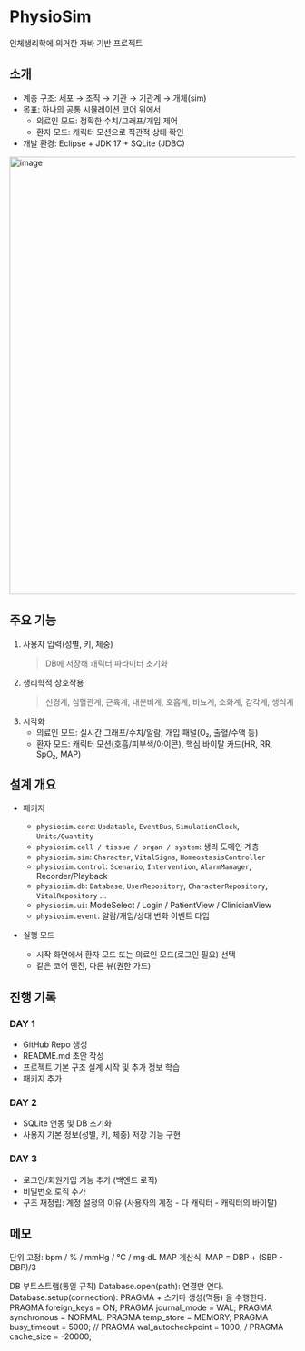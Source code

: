 # PhysioSim
인체생리학에 의거한 자바 기반 프로젝트

## 소개
- 계층 구조: 세포 → 조직 → 기관 → 기관계 → 개체(sim)
- 목표: 하나의 공통 시뮬레이션 코어 위에서  
  - 의료인 모드: 정확한 수치/그래프/개입 제어  
  - 환자 모드: 캐릭터 모션으로 직관적 상태 확인
- 개발 환경: Eclipse + JDK 17 + SQLite (JDBC)

<img width="736" height="772" alt="image" src="https://github.com/user-attachments/assets/5f3d2d78-ab1e-485a-a09d-54da3ca725e5" />


## 주요 기능
1. 사용자 입력(성별, 키, 체중)
   > DB에 저장해 캐릭터 파라미터 초기화
2. 생리학적 상호작용
   > 신경계, 심혈관계, 근육계, 내분비계, 호흡계, 비뇨계, 소화계, 감각계, 생식계
3. 시각화
   - 의료인 모드: 실시간 그래프/수치/알람, 개입 패널(O₂, 출혈/수액 등)
   - 환자 모드: 캐릭터 모션(호흡/피부색/아이콘), 핵심 바이탈 카드(HR, RR, SpO₂, MAP)

## 설계 개요
- 패키지
  - `physiosim.core`: `Updatable`, `EventBus`, `SimulationClock`, `Units/Quantity`
  - `physiosim.cell / tissue / organ / system`: 생리 도메인 계층
  - `physiosim.sim`: `Character`, `VitalSigns`, `HomeostasisController`
  - `physiosim.control`: `Scenario`, `Intervention`, `AlarmManager`, Recorder/Playback
  - `physiosim.db`: `Database`, `UserRepository`, `CharacterRepository`, `VitalRepository` …
  - `physiosim.ui`: ModeSelect / Login / PatientView / ClinicianView
  - `physiosim.event`: 알람/개입/상태 변화 이벤트 타입

- 실행 모드
  - 시작 화면에서 환자 모드 또는 의료인 모드(로그인 필요) 선택
  - 같은 코어 엔진, 다른 뷰(권한 가드)

## 진행 기록
### DAY 1
- GitHub Repo 생성
- README.md 초안 작성
- 프로젝트 기본 구조 설계 시작 및 추가 정보 학습
- 패키지 추가

### DAY 2
- SQLite 연동 및 DB 초기화
- 사용자 기본 정보(성별, 키, 체중) 저장 기능 구현

### DAY 3
- 로그인/회원가입 기능 추가 (백엔드 로직)
- 비밀번호 로직 추가
- 구조 재정립: 계정 설정의 이유 (사용자의 계정 - 다 캐릭터 - 캐릭터의 바이탈)

## 메모
단위 고정: bpm / % / mmHg / ℃ / mg·dL
MAP 계산식: MAP = DBP + (SBP - DBP)/3

DB 부트스트랩(통일 규칙)
Database.open(path): 연결만 연다.
Database.setup(connection): PRAGMA + 스키마 생성(멱등) 을 수행한다.
PRAGMA foreign_keys = ON;
PRAGMA journal_mode = WAL;
PRAGMA synchronous = NORMAL;
PRAGMA temp_store = MEMORY;
PRAGMA busy_timeout = 5000;
// PRAGMA wal_autocheckpoint = 1000; / PRAGMA cache_size = -20000;
